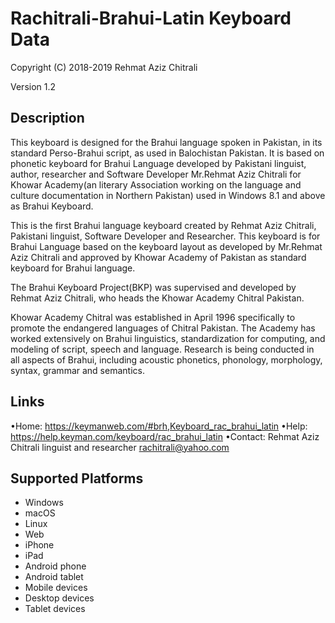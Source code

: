 Rachitrali-Brahui-Latin Keyboard Data
===============================

Copyright (C) 2018-2019 Rehmat Aziz Chitrali

Version 1.2

Description
-----------

This keyboard is designed for the Brahui language spoken in Pakistan, in its standard Perso-Brahui script, as used in Balochistan Pakistan. It is based on phonetic keyboard for Brahui Language developed by Pakistani linguist, author, researcher and Software Developer Mr.Rehmat Aziz Chitrali for Khowar Academy(an literary Association working on the language and culture documentation in Northern Pakistan) used in Windows 8.1 and above as Brahui Keyboard.

This is the first Brahui language keyboard created by Rehmat Aziz Chitrali, Pakistani linguist, Software Developer and Researcher. This keyboard is for Brahui Language based on the keyboard layout as developed by Mr.Rehmat Aziz Chitrali and approved by Khowar Academy of Pakistan as standard keyboard for Brahui language.

The Brahui Keyboard Project(BKP) was supervised and developed by Rehmat Aziz Chitrali, who heads the Khowar Academy Chitral Pakistan.

Khowar Academy Chitral was established in April 1996 specifically to promote the endangered  languages of Chitral Pakistan. The Academy has worked extensively on Brahui  linguistics, standardization for computing, and modeling of script, speech and language. Research is being conducted in all aspects of Brahui, including acoustic phonetics, phonology, morphology, syntax, grammar and semantics.

Links
-----
•Home: https://keymanweb.com/#brh,Keyboard_rac_brahui_latin
•Help: https://help.keyman.com/keyboard/rac_brahui_latin
•Contact: Rehmat Aziz Chitrali linguist and researcher rachitrali@yahoo.com


Supported Platforms
-------------------
  * Windows  
  * macOS  
  * Linux  
  * Web  
  * iPhone  
  * iPad  
  * Android phone  
  * Android tablet  
  * Mobile devices  
  * Desktop devices  
  * Tablet devices  
